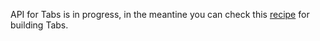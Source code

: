 API for Tabs is in progress, in the meantine you can check this [recipe](/building-tab-view) for building Tabs.

<!-- Migrating to v3 will provide a lot more **design**, **size, variation**, **color** and **customisation** option.

We have sliced Tabs into multiple smaller components which not only provides more control over the the code but also makes it more readable.

## Overview

Migrating Tabs components can broadly described in these points:

- Separated `Tab View` and `Tab Bar`. Providing more control over the structure and design.
- Each **Tab** can be more than string.
- **initialPage** (prop) → **defaultIndex** (prop), **page** (prop) → **index** (prop)
- The styling props have been deprecated, in v3 **Tabs** implements **Box** so it can be designed using Box props.

## Code Comparison

<Tabs
defaultValue="v2"
values={[
{label: 'v2', value: 'v2'},
{label: 'v3', value: 'v3'},
]}>
<TabItem value="v2">

```tsx
<Tabs>
  <Tab heading="One">
    <Text>One</Text>
  </Tab>
  <Tab heading="Two">
    <Text>Two</Text>
  </Tab>
  <Tab heading="Three">
    <Text>Three</Text>
  </Tab>
</Tabs>
```

</TabItem>
<TabItem value="v3">

```tsx
<Tabs>
  <Tabs.Bar>
    <Tabs.Tab>One</Tabs.Tab>
    <Tabs.Tab>Two</Tabs.Tab>
    <Tabs.Tab>Three</Tabs.Tab>
  </Tabs.Bar>
  <Tabs.Views>
    <Tabs.View>One</Tabs.View>
    <Tabs.View>Two</Tabs.View>
    <Tabs.View>Three</Tabs.View>
  </Tabs.Views>
</Tabs>
```

</TabItem>
</Tabs> -->
